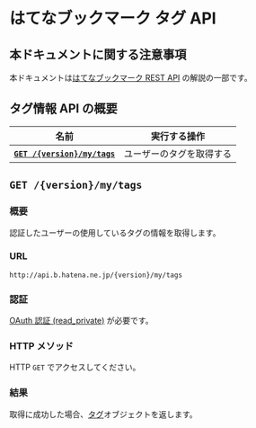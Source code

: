 # はてなブックマーク タグ API

## 本ドキュメントに関する注意事項 <a name="notice"></a>

本ドキュメントは[はてなブックマーク REST API](../rest.md) の解説の一部です。

## タグ情報 API の概要 <a name="summary"></a>

<table>
  <thead>
    <tr>
      <th>名前</th>
      <th>実行する操作</th>
    </tr>
  </thead>
  <tbody>
    <tr>
      <th><a href="#get_my_tag"><code>GET /{version}/my/tags</code></a></th>
      <td>ユーザーのタグを取得する</td>
    </tr>
  </tbody>
</table>

## `GET /{version}/my/tags` <a name="get_my_tags"></a>

### 概要 <a name="get_my_tags_summary"></a>

認証したユーザーの使用しているタグの情報を取得します。

### URL <a name="get_my_tags_url"></a>

```
http://api.b.hatena.ne.jp/{version}/my/tags
```

### 認証 <a name="get_my_tags_authorization"></a>

[OAuth 認証 (read_private)](../rest.md#authorization) が必要です。

### HTTP メソッド <a name="get_my_tags_http_method"></a>

HTTP `GET` でアクセスしてください。

### 結果 <a name="get_my_tags_response"></a>

取得に成功した場合、[タグ](datatypes.md#tag)オブジェクトを返します。

